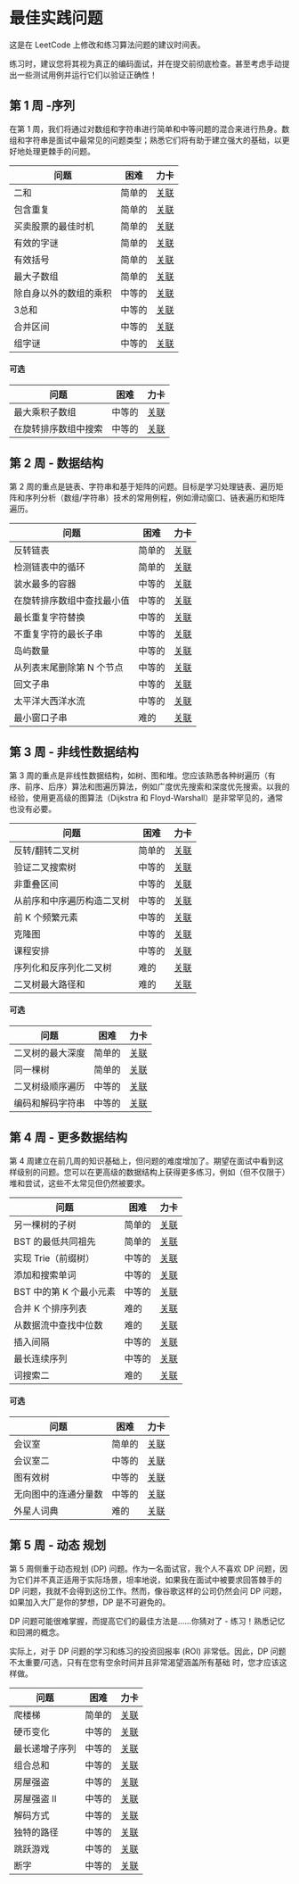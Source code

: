 # 最佳实践问题



这是在 LeetCode
上修改和练习算法问题的建议时间表。

练习时，建议您将其视为真正的编码面试，并在提交前彻底检查。甚至考虑手动提出一些测试用例并运行它们以验证正确性！


##  第 1 周 -序列

在第 1
周，我们将通过对数组和字符串进行简单和中等问题的混合来进行热身。数组和字符串是面试中最常见的问题类型；熟悉它们将有助于建立强大的基础，以更好地处理更棘手的问题。

问题| 困难| 力卡  
---|---|---  
二和| 简单的| [关联](https://leetcode.cn/problems/two-sum/)  
包含重复| 简单的| [关联](https://leetcode.cn/problems/contains-duplicate/)  
买卖股票的最佳时机| 简单的| [关联](https://leetcode.cn/problems/best-time-to-buy-and-sell-stock/)  
有效的字谜| 简单的| [关联](https://leetcode.cn/problems/valid-anagram/)  
有效括号| 简单的| [关联](https://leetcode.cn/problems/valid-parentheses/)  
最大子数组| 简单的| [关联](https://leetcode.cn/problems/maximum-subarray/)  
除自身以外的数组的乘积| 中等的| [关联](https://leetcode.cn/problems/product-of-array-except-self/)  
3总和| 中等的| [关联](https://leetcode.cn/problems/3sum/)  
合并区间| 中等的| [关联](https://leetcode.cn/problems/merge-intervals/)  
组字谜| 中等的| [关联](https://leetcode.cn/problems/group-anagrams/)  
  
#### 可选

问题| 困难| 力卡  
---|---|---  
最大乘积子数组| 中等的| [关联](https://leetcode.cn/problems/maximum-product-subarray/)  
在旋转排序数组中搜索| 中等的| [关联](https://leetcode.cn/problems/search-in-rotated-sorted-array/)  
  
## 第 2 周 - 数据结构

第 2 周的重点是链表、字符串和基于矩阵的问题。目标是学习处理链表、遍历矩阵和序列分析（数组/字符串）技术的常用例程，例如滑动窗口、链表遍历和矩阵遍历。

问题| 困难| 力卡  
---|---|---  
反转链表| 简单的| [关联](https://leetcode.cn/problems/reverse-linked-list/)  
检测链表中的循环| 简单的| [关联](https://leetcode.cn/problems/linked-list-cycle/)  
装水最多的容器| 中等的| [关联](https://leetcode.cn/problems/container-with-most-water/)  
在旋转排序数组中查找最小值| 中等的| [关联](https://leetcode.cn/problems/find-minimum-in-rotated-sorted-array/)  
最长重复字符替换| 中等的| [关联](https://leetcode.cn/problems/longest-repeating-character-replacement/)  
不重复字符的最长子串| 中等的| [关联](https://leetcode.cn/problems/longest-substring-without-repeating-characters/)  
岛屿数量| 中等的| [关联](https://leetcode.cn/problems/number-of-islands/)  
从列表末尾删除第 N 个节点| 中等的| [关联](https://leetcode.cn/problems/remove-nth-node-from-end-of-list/)  
回文子串| 中等的| [关联](https://leetcode.cn/problems/palindromic-substrings/)  
太平洋大西洋水流| 中等的| [关联](https://leetcode.cn/problems/pacific-atlantic-water-flow/)  
最小窗口子串| 难的| [关联](https://leetcode.cn/problems/minimum-window-substring/)  
  

##  第 3 周 - 非线性数据结构

第 3
周的重点是非线性数据结构，如树、图和堆。您应该熟悉各种树遍历（有序、前序、后序）算法和图遍历算法，例如广度优先搜索和深度优先搜索。以我的经验，使用更高级的图算法（Dijkstra
和 Floyd-Warshall）是非常罕见的，通常也没有必要。

问题| 困难| 力卡  
---|---|---  
反转/翻转二叉树| 简单的| [关联](https://leetcode.cn/problems/invert-binary-tree/)  
验证二叉搜索树| 中等的| [关联](https://leetcode.cn/problems/validate-binary-search-tree/)  
非重叠区间| 中等的| [关联](https://leetcode.cn/problems/non-overlapping-intervals/)  
从前序和中序遍历构造二叉树| 中等的| [关联](https://leetcode.cn/problems/construct-binary-tree-from-preorder-and-inorder-traversal/)  
前 K 个频繁元素| 中等的| [关联](https://leetcode.cn/problems/top-k-frequent-elements/)  
克隆图| 中等的| [关联](https://leetcode.cn/problems/clone-graph/)  
课程安排| 中等的| [关联](https://leetcode.cn/problems/course-schedule/)  
序列化和反序列化二叉树| 难的| [关联](https://leetcode.cn/problems/serialize-and-deserialize-binary-tree/)  
二叉树最大路径和| 难的| [关联](https://leetcode.cn/problems/binary-tree-maximum-path-sum/)  
  
#### 可选

问题| 困难| 力卡  
---|---|---  
二叉树的最大深度| 简单的| [关联](https://leetcode.cn/problems/maximum-depth-of-binary-tree/)  
同一棵树| 简单的| [关联](https://leetcode.cn/problems/same-tree/)  
二叉树级顺序遍历| 中等的| [关联](https://leetcode.cn/problems/binary-tree-level-order-traversal/)  
编码和解码字符串| 中等的| [关联](https://leetcode.cn/problems/encode-and-decode-strings/)  
  
## 第 4 周 - 更多数据结构

第 4
周建立在前几周的知识基础上，但问题的难度增加了。期望在面试中看到这样级别的问题。您可以在更高级的数据结构上获得更多练习，例如（但不仅限于）堆和尝试，这些不太常见但仍然被要求。

问题| 困难| 力卡  
---|---|---  
另一棵树的子树| 简单的| [关联](https://leetcode.cn/problems/subtree-of-another-tree/)  
BST 的最低共同祖先| 简单的| [关联](https://leetcode.cn/problems/lowest-common-ancestor-of-a-binary-search-tree/)  
实现 Trie（前缀树）| 中等的| [关联](https://leetcode.cn/problems/implement-trie-prefix-tree/)  
添加和搜索单词| 中等的| [关联](https://leetcode.cn/problems/add-and-search-word-data-structure-design/)  
BST 中的第 K 个最小元素| 中等的| [关联](https://leetcode.cn/problems/kth-smallest-element-in-a-bst/)  
合并 K 个排序列表| 难的| [关联](https://leetcode.cn/problems/merge-k-sorted-lists/)  
从数据流中查找中位数| 难的| [关联](https://leetcode.cn/problems/find-median-from-data-stream/)  
插入间隔| 中等的| [关联](https://leetcode.cn/problems/insert-interval/)  
最长连续序列| 中等的| [关联](https://leetcode.cn/problems/longest-consecutive-sequence/)  
词搜索二| 难的| [关联](https://leetcode.cn/problems/word-search-ii/)  
  
#### 可选

问题| 困难| 力卡  
---|---|---  
会议室| 简单的| [关联](https://leetcode.cn/problems/meeting-rooms/)
会议室二| 中等的| [关联](https://leetcode.cn/problems/meeting-rooms-ii/)
图有效树| 中等的| [关联](https://leetcode.cn/problems/graph-valid-tree/)
无向图中的连通分量数| 中等的| [关联](https://leetcode.cn/problems/number-of-connected-components-in-an-undirected-graph/)  
外星人词典| 难的| [关联](https://leetcode.cn/problems/alien-dictionary/)

## 第 5 周 - 动态 规划

第 5 周侧重于动态规划 (DP) 问题。作为一名面试官，我个人不喜欢 DP 问题，因为它们并不真正适用于实际场景，坦率地说，如果我在面试中被要求回答棘手的
DP 问题，我就不会得到这份工作。然而，像谷歌这样的公司仍然会问 DP 问题，如果加入大厂是你的梦想，DP 是不可避免的。

DP 问题可能很难掌握，而提高它们的最佳方法是......你猜对了 - 练习！熟悉记忆和回溯的概念。

实际上，对于 DP 问题的学习和练习的投资回报率 (ROI) 非常低。因此，DP 问题不太重要/可选，只有在您有空余时间并且非常渴望涵盖所有基础
时，您才应该这样做。

问题| 困难| 力卡  
---|---|---  
爬楼梯| 简单的| [关联](https://leetcode.cn/problems/climbing-stairs/)  
硬币变化| 中等的| [关联](https://leetcode.cn/problems/coin-change/)  
最长递增子序列| 中等的| [关联](https://leetcode.cn/problems/longest-increasing-subsequence/)  
组合总和| 中等的| [关联](https://leetcode.cn/problems/combination-sum-iv/)  
房屋强盗| 中等的| [关联](https://leetcode.cn/problems/house-robber/)  
房屋强盗 II| 中等的| [关联](https://leetcode.cn/problems/house-robber-ii/)  
解码方式| 中等的| [关联](https://leetcode.cn/problems/decode-ways/)  
独特的路径| 中等的| [关联](https://leetcode.cn/problems/unique-paths/)  
跳跃游戏| 中等的| [关联](https://leetcode.cn/problems/jump-game/)  
断字| 中等的| [关联](https://leetcode.cn/problems/word-break/)  
  


